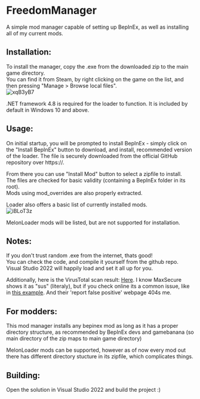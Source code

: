 # FreedomManager

A simple mod manager capable of setting up BepInEx, as well as installing all of my current mods.

## Installation:

To install the manager, copy the .exe from the downloaded zip to the main game directory.  
You can find it from Steam, by right clicking on the game on the list, and then pressing "Manage > Browse local files".  
![xqB3yB7](https://user-images.githubusercontent.com/33236735/195651639-d54b74e7-ce74-486c-b094-a0fde05dbc81.png)

.NET framework 4.8 is required for the loader to function. It is included by default in Windows 10 and above.  

## Usage:

On initial startup, you will be prompted to install BepInEx - simply click on the "Install BepInEx" button to download, and install, recommended version of the loader. The file is securely downloaded from the official GitHub repository over https://.  

From there you can use "Install Mod" button to select a zipfile to install.  
The files are checked for basic validity (containing a BepInEx folder in its root).  
Mods using mod_overrides are also properly extracted.  

Loader also offers a basic list of currently installed mods.  
![iBLoT3z](https://user-images.githubusercontent.com/33236735/195651573-765053cd-198b-4ea9-a616-e2df74df822a.png)

MelonLoader mods will be listed, but are not supported for installation.  

## Notes:

If you don't trust random .exe from the internet, thats good!  
You can check the code, and compile it yourself from the github repo.  
Visual Studio 2022 will happily load and set it all up for you.  

Additionally, here is the VirusTotal scan result: [Here](https://www.virustotal.com/gui/file/0910a97edddff134e20a00a1ad43b973428c57b45db60d5e194becdb5112ef3b). I know MaxSecure shows it as "sus" (literaly), but if you check online its a common issue, like in [this example](https://www.reddit.com/r/antivirus/comments/qo9vus/is_this_safe_and_false_positive_from_virustotal/). And their 'report false positive' webpage 404s me.  

## For modders:

This mod manager installs any bepinex mod as long as it has a proper directory structure, as recommended by BepInEx devs and gamebanana (so main directory of the zip maps to main game directory)  

MelonLoader mods can be supported, however as of now every mod out there has different directory stucture in its zipfile, which complicates things.  

## Building:
Open the solution in Visual Studio 2022 and build the project :)
